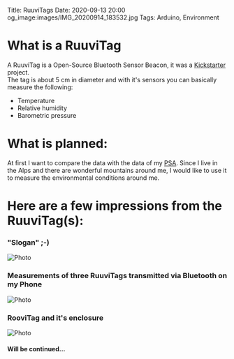 Title: RuuviTags
Date: 2020-09-13 20:00
og_image:images/IMG_20200914_183532.jpg
Tags: Arduino, Environment

# What is a RuuviTag
A RuuviTag is a Open-Source Bluetooth Sensor Beacon, it was a [Kickstarter](https://www.kickstarter.com/projects/463050344/ruuvitag-open-source-bluetooth-sensor-beacon) project.    
The tag is about 5 cm in diameter and with it's sensors you can basically measure the following:

* Temperature
* Relative humidity
* Barometric pressure

# What is planned:
At first I want to compare the data with the data of my [PSA](www.markusgoller.at/weather-station.html).
Since I live in the Alps and there are wonderful mountains around me, I would like to use it to measure the environmental conditions around me.

# Here are a few impressions from the RuuviTag(s):

### "Slogan" ;-)
![Photo]({attach}images/IMG_20200914_185318.jpg)

### Measurements of three RuuviTags transmitted via Bluetooth on my Phone
![Photo]({attach}images/Screenshot_2020-09-13-18-53-25-224_com.ruuvi.station.jpg)

### RooviTag and it's enclosure
![Photo]({attach}images/IMG_20200914_183532.jpg)

#### Will be continued...